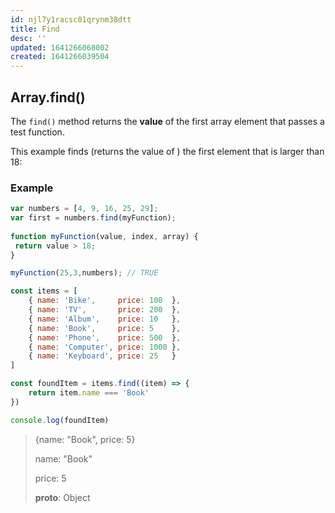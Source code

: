 ```yaml
---
id: njl7y1racsc01qrynm38dtt
title: Find
desc: ''
updated: 1641266068002
created: 1641266039504
---
```



## Array.find()

The `find()` method returns the **value** of the first array element that passes a test function.

This example finds (returns the value of ) the first element that is larger than 18:

### Example

```js
var numbers = [4, 9, 16, 25, 29];  
var first = numbers.find(myFunction);  
  
function myFunction(value, index, array) {  
 return value > 18;  
}

myFunction(25,3,numbers); // TRUE
```

```js
const items = [
    { name: 'Bike',     price: 100  },
    { name: 'TV',       price: 200  },
    { name: 'Album',    price: 10   },
    { name: 'Book',     price: 5    },
    { name: 'Phone',    price: 500  },
    { name: 'Computer', price: 1000 },
    { name: 'Keyboard', price: 25   }
]

const foundItem = items.find((item) => {
    return item.name === 'Book'
})

console.log(foundItem)
```

> {name: "Book", price: 5}
>
> name: "Book"
>
> price: 5
>
> **proto**: Object
>
